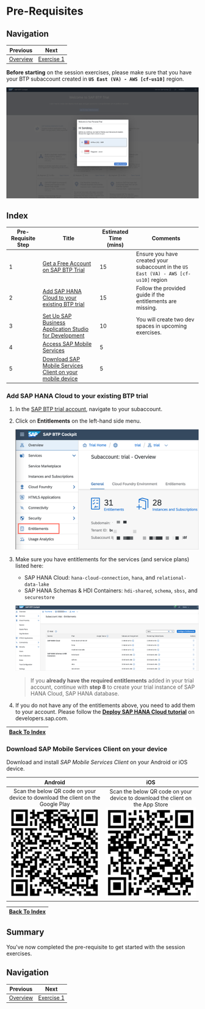 # Pre-Requisites

## Navigation
| Previous| Next | 
|---|---|
| [Overview](../README.md) | [Exercise 1](../ex1/README.md) | 

**Before starting** on the session exercises, please make sure that you have your BTP subaccount created in **`US East (VA) - AWS [cf-us10]`** region.

  ![BTP Cockpit](./images/img-1.png)

## Index
| Pre-Requisite Step | Title                                             | Estimated Time (mins)       | Comments                       |
| ------------------ | ------------------------------------------------ | -------------------------- | ------------------------------ |
| 1                  | [Get a Free Account on SAP BTP Trial](https://developers.sap.com/tutorials/hcp-create-trial-account.html) | 15                    | Ensure you have created your subaccount in the `US East (VA) - AWS [cf-us10]` region      |
| 2                  | [Add SAP HANA Cloud to your existing BTP trial](#add-sap-hana-cloud-to-your-existing-btp-trial)    | 15                         | Follow the provided guide if the entitlements are missing. |
| 3                  | [Set Up SAP Business Application Studio for Development](https://developers.sap.com/tutorials/appstudio-onboarding.html) | 10          | You will create two dev spaces in upcoming exercises.  |
| 4                  | [Access SAP Mobile Services](https://developers.sap.com/tutorials/fiori-ios-hcpms-setup.html)       | 5                         |    |
| 5                  | [Download SAP Mobile Services Client on your mobile device](#download-sap-mobile-services-client-on-your-mobile-device) | 5          |     |


### Add SAP HANA Cloud to your existing BTP trial
1. In the [SAP BTP trial account](https://account.hanatrial.ondemand.com/trial), navigate to your subaccount.

2. Click on **Entitlements** on the left-hand side menu.
  
    ![BTP Cockpit](./images/img-2.png)

3. 	Make sure you have entitlements for the services (and service plans) listed here:

    - SAP HANA Cloud:  `hana-cloud-connection`, `hana`, and `relational-data-lake`
    -	SAP HANA Schemas & HDI Containers: `hdi-shared`, `schema`, `sbss`, and `securestore`

    ![BTP Cockpit](./images/img-3.png)

    > If you **already have the required entitlements** added in your trial account, continue with **step 8** to create your trial instance of SAP HANA Cloud, SAP HANA database.

4. If you do not have any of the entitlements above, you need to add them to your account. Please follow the [**Deploy SAP HANA Cloud tutorial**](https://developers.sap.com/tutorials/hana-cloud-deploying.html) on developers.sap.com.


|[Back To Index](#index) |
| --- |


### Download SAP Mobile Services Client on your device
Download and install *SAP Mobile Services Client* on your Android or iOS device. 

  Android             |  iOS
:-------------------------:|:-------------------------:
Scan the below QR code on your device to download the client on the Google Play ![MDK](./images/img-4.png) | Scan the below QR code on your device to download the client on the App Store ![MDK](./images/img-5.png)

|[Back To Index](#index) |
| --- |

## Summary
You've now completed the pre-requisite to get started with the session exercises. 

## Navigation
| Previous| Next | 
|---|---|
| [Overview](../README.md) | [Exercise 1](../ex1/README.md) |